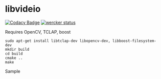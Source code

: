 # libvideio

[![Codacy Badge](https://api.codacy.com/project/badge/Grade/72c4516881104568a9e28944b5494a76)](https://www.codacy.com/app/amarburg/libvideoio?utm_source=github.com&utm_medium=referral&utm_content=amarburg/libvideoio&utm_campaign=badger)
[![wercker status](https://app.wercker.com/status/0fc3f31cba6bb2938822805c35b95600/s/master "wercker status")](https://app.wercker.com/project/byKey/0fc3f31cba6bb2938822805c35b95600)

Requires OpenCV, TCLAP, boost

    sudo apt-get install libtclap-dev libopencv-dev, libboost-filesystem-dev
    mkdir build
    cd build
    cmake ..
    make

Sample
